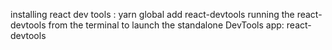 installing react dev tools : yarn global add react-devtools
running the react-devtools from the terminal to launch the standalone DevTools app: react-devtools
